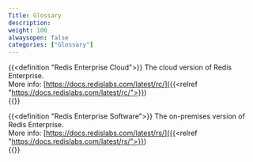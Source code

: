 ```yaml
---
Title: Glossary
description:
weight: 100
alwaysopen: false
categories: ["Glossary"]
---
```

<dl class="glossary">

{{<definition "Redis Enterprise Cloud">}}
The cloud version of Redis Enterprise.
<br>More info: [https://docs.redislabs.com/latest/rc/]({{<relref "https://docs.redislabs.com/latest/rc/">}})</br>
{{</definition>}}

{{<definition "Redis Enterprise Software">}}
The on-premises version of Redis Enterprise.
<br>More info: [https://docs.redislabs.com/latest/rs/]({{<relref "https://docs.redislabs.com/latest/rs/">}})</br>
{{</definition>}}

</dl>